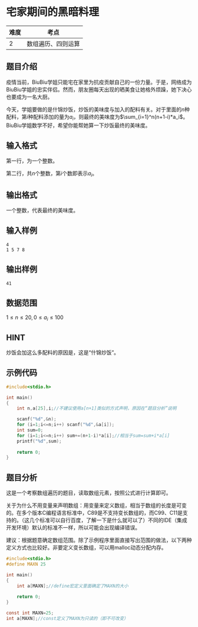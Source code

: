 # 宅家期间的黑暗料理

| 难度 | 考点               |
| ---- | ------------------ |
| 2    | 数组遍历、四则运算 |


## 题目介绍

疫情当前，BiuBiu学姐只能宅在家里为抗疫贡献自己的一份力量。于是，网络成为BiuBiu学姐的忠实伴侣。然而，朋友圈每天出现的晒美食让她格外烦躁，她下决心也要成为一名大厨。

今天，学姐要做的是什锦炒饭，炒饭的美味度与加入的配料有关。对于里面的$n$种配料，第$i$种配料添加的量为$a_i$，则最终的美味度为$\sum_{i=1}^n(n+1-i)*a_i$。BiuBiu学姐数学不好，希望你能帮她算一下炒饭最终的美味度。

## 输入格式

第一行，为一个整数。

第二行，共$n$个整数，第$i$个数即表示$a_i$。

## 输出格式

一个整数，代表最终的美味度。

## 输入样例

```
4
1 5 7 8
```

## 输出样例

```
41
```

## 数据范围

$1\le n\le 20, 0\le a_i \le 100$

## HINT

炒饭会加这么多配料的原因是，这是“什锦炒饭”。

## 示例代码

```c
#include<stdio.h>

int main()
{
	int n,a[25],i;//不建议使用a[n+1]类似的方式声明，原因在“题目分析”说明 

	scanf("%d",&n);
	for (i=1;i<=n;i++) scanf("%d",&a[i]);
	int sum=0;
	for (i=1;i<=n;i++) sum+=(n+1-i)*a[i];//相当于sum=sum+i*a[i]
	printf("%d",sum);
	
	return 0; 
} 
```

## 题目分析

这是一个考察数组遍历的题目，读取数组元素，按照公式进行计算即可。

关于为什么不用变量来声明数组：用变量来定义数组，相当于数组的长度是可变的。在多个版本C编程语言标准中，C89是不支持变长数组的，而C99、C11是支持的。（这几个标准可以自行百度，了解一下是什么就可以了）不同的IDE（集成开发环境）默认的标准不一样，所以可能会出现编译错误。

建议：根据题意确定数组范围。除了示例程序里面直接写出范围的做法，以下两种定义方式也比较好。非要定义变长数组，可以用malloc动态分配内存。

```c
#include<stdio.h>
#define MAXN 25

int main()
{
	int a[MAXN];//define宏定义里面确定了MAXN的大小
	
	return 0;
}
```

```c
const int MAXN=25;
int a[MAXN];//const定义了MAXN为只读的（即不可改变）
```



